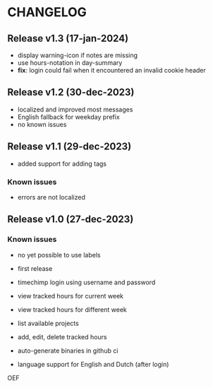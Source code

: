 # CHANGELOG

## Release v1.3 (17-jan-2024)

- display warning-icon if notes are missing
- use hours-notation in day-summary
- **fix**: login could fail when it encountered an invalid cookie header

## Release v1.2 (30-dec-2023)

- localized and improved most messages
- English fallback for weekday prefix
- no known issues

## Release v1.1 (29-dec-2023)

- added support for adding tags

### Known issues

- errors are not localized

## Release v1.0 (27-dec-2023)

### Known issues

- no yet possible to use labels

- first release
- timechimp login using username and password
- view tracked hours for current week
- view tracked hours for different week
- list available projects
- add, edit, delete tracked hours
- auto-generate binaries in github ci
- language support for English and Dutch (after login)

OEF
